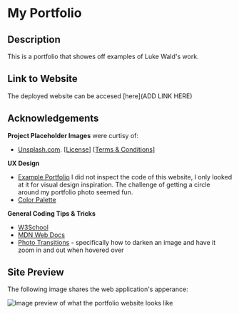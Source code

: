  # My Portfolio

## Description
This is a portfolio that showes off examples of Luke Wald's work.


## Link to Website
The deployed website can be accesed [here](ADD LINK HERE)


## Acknowledgements

**Project Placeholder Images** were curtisy of:
- [Unsplash.com](https://unsplash.com/). [[License]](https://unsplash.com/lisence) [[Terms & Conditions]](https://unsplash.com/terms)


**UX Design**
- [Example Portfolio](https://nicepage.com/website-templates/preview/web-design-portfolio-262230?device=desktop) I did not inspect the code of this website, I only looked at it for visual design inspiration. The challenge of getting a circle around my portfolio photo seemed fun.
- [Color Palette](https://coolors.co/palette/dcdcdd-c5c3c6-46494c-4c5c68-1985a1)

**General Coding Tips & Tricks**
- [W3School](https://www.w3schools.com/)
- [MDN Web Docs](https://developer.mozilla.org/en-US/docs/Web/CSS/justify-content)
- [Photo Transitions](https://dev.to/nazanin_ashrafi/how-to-darken-an-image-with-css-4f5h) - specifically how to darken an image and have it zoom in and out when hovered over

## Site Preview

The following image shares the web application's apperance:

![Image preview of what the portfolio website looks like]()
